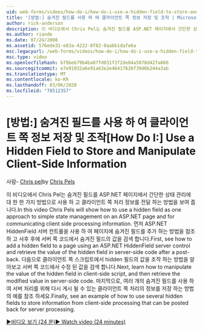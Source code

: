 ```yaml
---
uid: web-forms/videos/how-do-i/how-do-i-use-a-hidden-field-to-store-and-manipulate-client-side-information
title: '[방법:] 숨겨진 필드를 사용 하 여 클라이언트 쪽 정보 저장 및 조작 | Microsoft Docs'
author: rick-anderson
description: 이 비디오에서 Chris Pel는 숨겨진 필드를 ASP.NET 페이지에서 간단한 상태 관리에 대 한 한 가지 방법으로 사용 하 고 클라이언트 쪽에서 통신 하는 방법을 보여 줍니다.
ms.author: riande
ms.date: 07/24/2008
ms.assetid: 576ede31-e83a-4222-8f82-0aabb1dafe6a
msc.legacyurl: /web-forms/videos/how-do-i/how-do-i-use-a-hidden-field-to-store-and-manipulate-client-side-information
msc.type: video
ms.openlocfilehash: b79beb79b4ba87fd031f2f2de04a5078d42fa866
ms.sourcegitcommit: e7e91932a6e91a63e2e46417626f39d6b244a3ab
ms.translationtype: MT
ms.contentlocale: ko-KR
ms.lasthandoff: 03/06/2020
ms.locfileid: "78512357"
---
```

# <a name="how-do-i-use-a-hidden-field-to-store-and-manipulate-client-side-information"></a><span data-ttu-id="fd884-103">[방법:] 숨겨진 필드를 사용 하 여 클라이언트 쪽 정보 저장 및 조작</span><span class="sxs-lookup"><span data-stu-id="fd884-103">[How Do I:] Use a Hidden Field to Store and Manipulate Client-Side Information</span></span>

<span data-ttu-id="fd884-104">사람- [Chris pel](https://twitter.com/chrispels)</span><span class="sxs-lookup"><span data-stu-id="fd884-104">by [Chris Pels](https://twitter.com/chrispels)</span></span>

<span data-ttu-id="fd884-105">이 비디오에서 Chris Pel는 숨겨진 필드를 ASP.NET 페이지에서 간단한 상태 관리에 대 한 한 가지 방법으로 사용 하 고 클라이언트 쪽 처리 정보를 전달 하는 방법을 보여 줍니다.</span><span class="sxs-lookup"><span data-stu-id="fd884-105">In this video Chris Pels will show how to use a hidden field as one approach to simple state management on an ASP.NET page and for communicating client side processing information.</span></span> <span data-ttu-id="fd884-106">먼저 ASP.NET HiddenField 서버 컨트롤을 사용 하 여 페이지에 숨겨진 필드를 추가 하는 방법을 참조 하 고 사후 후에 서버 쪽 코드에서 숨겨진 필드의 값을 검색 합니다.</span><span class="sxs-lookup"><span data-stu-id="fd884-106">First, see how to add a hidden field to a page using an ASP.NET HiddenField server control and retrieve the value of the hidden field in server-side code after a post-back.</span></span> <span data-ttu-id="fd884-107">다음으로 클라이언트 쪽 스크립트에서 hidden 필드의 값을 조작 하는 방법을 알아보고 서버 쪽 코드에서 수정 된 값을 검색 합니다.</span><span class="sxs-lookup"><span data-stu-id="fd884-107">Next, learn how to manipulate the value of the hidden field in client-side script, and then retrieve the modified value in server-side code.</span></span> <span data-ttu-id="fd884-108">마지막으로, 여러 개의 숨겨진 필드를 사용 하 여 서버 처리를 위해 다시 게시 될 수 있는 클라이언트 쪽 처리의 정보를 저장 하는 방법의 예를 참조 하세요.</span><span class="sxs-lookup"><span data-stu-id="fd884-108">Finally, see an example of how to use several hidden fields to store information from client-side processing that can be posted back for server processing.</span></span>

[<span data-ttu-id="fd884-109">&#9654;비디오 보기 (24 분)</span><span class="sxs-lookup"><span data-stu-id="fd884-109">&#9654; Watch video (24 minutes)</span></span>](https://channel9.msdn.com/Blogs/ASP-NET-Site-Videos/how-do-i-use-a-hidden-field-to-store-and-manipulate-client-side-information)
